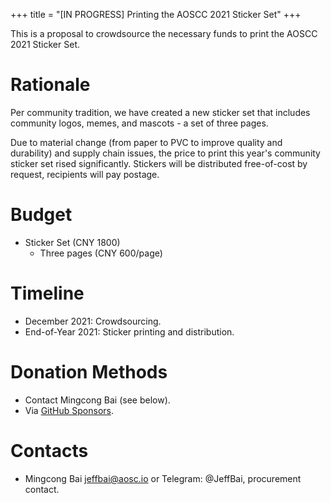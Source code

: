 +++
title = "[IN PROGRESS] Printing the AOSCC 2021 Sticker Set"
+++

This is a proposal to crowdsource the necessary funds to print the AOSCC 2021 Sticker Set.

# Rationale

Per community tradition, we have created a new sticker set that includes community logos, memes, and mascots - a set of three pages.

Due to material change (from paper to PVC to improve quality and durability) and supply chain issues, the price to print this year's community sticker set rised significantly. Stickers will be distributed free-of-cost by request, recipients will pay postage.

# Budget

+ Sticker Set (CNY 1800)
    - Three pages (CNY 600/page)

# Timeline

- December 2021: Crowdsourcing.
- End-of-Year 2021: Sticker printing and distribution.

# Donation Methods

- Contact Mingcong Bai (see below).
- Via [GitHub Sponsors](https://github.com/sponsors/AOSC-Dev).

# Contacts

- Mingcong Bai <jeffbai@aosc.io> or Telegram: @JeffBai, procurement contact.
